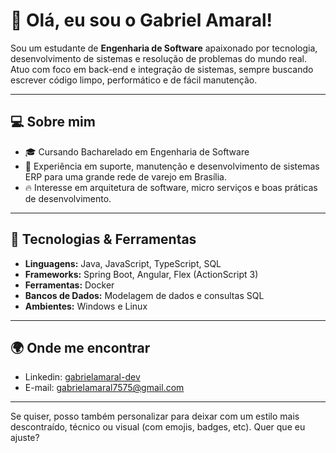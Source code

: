 # 👋 Olá, eu sou o Gabriel Amaral!

Sou um estudante de **Engenharia de Software** apaixonado por tecnologia, desenvolvimento de sistemas e resolução de problemas do mundo real. Atuo com foco em back-end e integração de sistemas, sempre buscando escrever código limpo, performático e de fácil manutenção.

---

## 💻 Sobre mim

- 🎓 Cursando Bacharelado em Engenharia de Software  
- 💼 Experiência em suporte, manutenção e desenvolvimento de sistemas ERP para uma grande rede de varejo em Brasília.
- 🔥 Interesse em arquitetura de software, micro serviços e boas práticas de desenvolvimento.

---

## 🚀 Tecnologias & Ferramentas

- **Linguagens:** Java, JavaScript, TypeScript, SQL  
- **Frameworks:** Spring Boot, Angular, Flex (ActionScript 3)  
- **Ferramentas:** Docker  
- **Bancos de Dados:** Modelagem de dados e consultas SQL  
- **Ambientes:** Windows e Linux

---

## 🌍 Onde me encontrar

- Linkedin: [gabrielamaral-dev](https://www.linkedin.com/in/gabrielamaral-dev/)  
- E-mail: [gabrielamaral7575@gmail.com](mailto:gabrielamaral7575@gmail.com)

---

Se quiser, posso também personalizar para deixar com um estilo mais descontraído, técnico ou visual (com emojis, badges, etc). Quer que eu ajuste?
